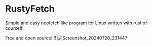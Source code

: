 # RustyFetch
Simple and easy neofetch like program for Linux written with rust of course!!!

Free and open source!!!!
![Screenshot_20240720_231447](https://github.com/user-attachments/assets/4f0fd2b2-3841-4ef3-858b-5f6962465c66)

